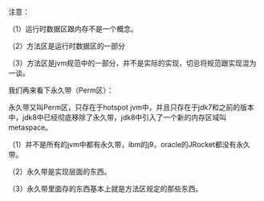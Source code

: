 注意：

（1）运行时数据区跟内存不是一个概念。

（2）方法区是运行时数据区的一部分

（3）方法区是jvm规范中的一部分，并不是实际的实现，切忌将规范跟实现混为一谈。

我们再来看下永久带（Perm区）：

永久带又叫Perm区，只存在于hotspot jvm中，并且只存在于jdk7和之前的版本中，jdk8中已经彻底移除了永久带，jdk8中引入了一个新的内存区域叫metaspace。

（1）并不是所有的jvm中都有永久带，ibm的j9，oracle的JRocket都没有永久带。

（2）永久带是实现层面的东西。

（3）永久带里面存的东西基本上就是方法区规定的那些东西。